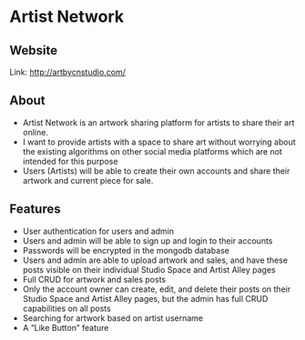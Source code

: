 # Artist Network

## Website
Link: http://artbycnstudio.com/

## About 
- Artist Network is an artwork sharing platform for artists to share their art online. 
- I want to provide artists with a space to share art without worrying about the existing algorithms on other social media platforms which are not intended for this purpose
- Users (Artists) will be able to create their own accounts and share their artwork and current piece for sale. 

## Features
- User authentication for users and admin 
- Users and admin will be able to sign up and login to their accounts 
- Passwords will be encrypted in the mongodb database
- Users and admin are able to upload artwork and sales, and have these posts visible on their individual Studio Space and Artist Alley pages
- Full CRUD for artwork and sales posts
- Only the account owner can create, edit, and delete their posts on their Studio Space and Artist Alley pages, but the admin has full CRUD capabilities on all posts
- Searching for artwork based on artist username
- A “Like Button” feature

